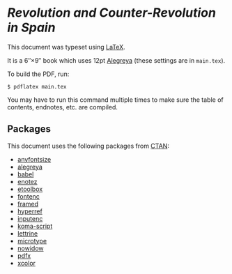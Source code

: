 # _Revolution and Counter-Revolution in Spain_

This document was typeset using [LaTeX](https://www.latex-project.org/).

It is a 6″×9″ book which uses 12pt [Alegreya](https://www.huertatipografica.com/en/fonts/alegreya-ht-pro) (these settings are in `main.tex`).

To build the PDF, run:

    $ pdflatex main.tex

You may have to run this command multiple times to make sure the table of contents, endnotes, etc. are compiled.

## Packages

This document uses the following packages from [CTAN](https://ctan.org/):

* [anyfontsize](https://ctan.org/pkg/anyfontsize)
* [alegreya](https://ctan.org/pkg/alegreya)
* [babel](https://ctan.org/pkg/babel)
* [enotez](https://ctan.org/pkg/enotez)
* [etoolbox](https://ctan.org/pkg/etoolbox)
* [fontenc](https://ctan.org/pkg/fontenc)
* [framed](https://ctan.org/pkg/framed)
* [hyperref](https://ctan.org/pkg/hyperref)
* [inputenc](https://ctan.org/pkg/inputenc)
* [koma-script](https://ctan.org/pkg/koma-script)
* [lettrine](https://ctan.org/pkg/lettrine)
* [microtype](https://ctan.org/pkg/microtype)
* [nowidow](https://ctan.org/pkg/nowidow)
* [pdfx](https://ctan.org/pkg/pdfx)
* [xcolor](https://ctan.org/pkg/xcolor)